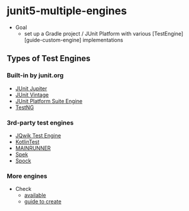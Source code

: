 # junit5-multiple-engines
* Goal
  * set up a Gradle project / JUnit Platform with various [TestEngine][guide-custom-engine] implementations

## Types of Test Engines 
### Built-in by junit.org

 * [JUnit Jupiter](https://junit.org/junit5/docs/current/user-guide)
 * [JUnit Vintage](https://junit.org/junit5/docs/current/user-guide)
 * [JUnit Platform Suite Engine](https://junit.org/junit5/docs/current/user-guide/#junit-platform-suite-engine)
 * [TestNG](https://github.com/junit-team/testng-engine)
 
### 3rd-party test engines 
 
 * [JQwik Test Engine](http://jqwik.net)
 * [KotlinTest](https://github.com/kotlintest/kotlintest)
 * [MAINRUNNER](https://github.com/sormuras/mainrunner)
 * [Spek](https://spekframework.org)
 * [Spock](https://spockframework.org/)

### More engines

* Check 
  * [available](https://github.com/junit-team/junit5/wiki/Third-party-Extensions#junit-platform-test-engines)
  * [guide to create](http://junit.org/junit5/docs/current/user-guide/#launcher-api-engines-custom)
